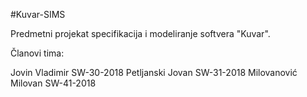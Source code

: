 #Kuvar-SIMS

Predmetni projekat specifikacija i modeliranje softvera "Kuvar".

Članovi tima:

 Jovin Vladimir SW-30-2018
 Petljanski Jovan SW-31-2018
 Milovanović Milovan SW-41-2018
